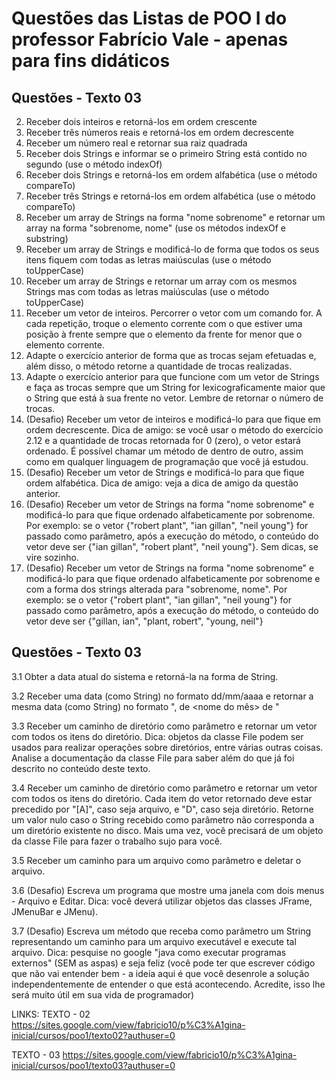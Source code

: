 <h1>Questões das Listas de POO I do professor Fabrício Vale - apenas para fins didáticos</h1>

## Questões - Texto 03
  2. Receber dois inteiros e retorná-los em ordem crescente
  3. Receber três números reais e retorná-los em ordem decrescente
  4. Receber um número real e retornar sua raiz quadrada
  5. Receber dois Strings e informar se o primeiro String está contido no segundo (use o método indexOf)
  6. Receber dois Strings e retorná-los em ordem alfabética (use o método compareTo)
  7. Receber três Strings e retorná-los em ordem alfabética (use o método compareTo)
  8. Receber um array de Strings na forma "nome sobrenome" e retornar um array na forma "sobrenome, nome" (use os métodos indexOf e substring)
  9. Receber um array de Strings e modificá-lo de forma que todos os seus itens fiquem com todas as letras maiúsculas (use o método toUpperCase)
  10. Receber um array de Strings e retornar um array com os mesmos Strings mas com todas as letras maiúsculas (use o método toUpperCase)
  11. Receber um vetor de inteiros. Percorrer o vetor com um comando for. A cada repetição, troque o elemento corrente com o que estiver uma posição à frente sempre que o elemento da frente for menor que o elemento corrente. 
  12. Adapte o exercício anterior de forma que as trocas sejam efetuadas e, além disso, o método retorne a quantidade de trocas realizadas. 
  13. Adapte o exercício anterior para que funcione com um vetor de Strings e faça as trocas sempre que um String for lexicograficamente maior que o String que está à sua frente no vetor. Lembre de retornar o número de trocas.
  14. (Desafio) Receber um vetor de inteiros e modificá-lo para que fique em ordem decrescente. Dica de amigo: se você usar o método do exercício 2.12 e a quantidade de trocas retornada for 0 (zero), o vetor estará ordenado. É possível chamar um método de dentro de outro, assim como em qualquer linguagem de programação que você já estudou.
  15. (Desafio) Receber um vetor de Strings e modificá-lo para que fique ordem alfabética. Dica de amigo: veja a dica de amigo da questão anterior.
  16. (Desafio) Receber um vetor de Strings na forma "nome sobrenome" e modificá-lo para que fique ordenado alfabeticamente por sobrenome. Por exemplo: se o vetor {"robert plant", "ian gillan", "neil young"} for passado como parâmetro, após a execução do método, o conteúdo do vetor deve ser {"ian gillan", "robert plant",  "neil young"}. Sem dicas, se vire sozinho.
  17. (Desafio) Receber um vetor de Strings na forma "nome sobrenome" e modificá-lo para que fique ordenado alfabeticamente por sobrenome e com a forma dos strings alterada para "sobrenome, nome".  Por exemplo: se o vetor {"robert plant", "ian gillan", "neil young"} for passado como parâmetro, após a execução do método, o conteúdo do vetor deve ser {"gillan, ian", "plant, robert",  "young, neil"}

## Questões - Texto 03
  3.1 Obter a data atual do sistema e retorná-la na forma de String.

  3.2 Receber uma data (como String) no formato dd/mm/aaaa e retornar a mesma data (como String) no formato "<dia da semana>, <dia> de <nome do mês> de <ano>"

  3.3 Receber um caminho de diretório como parâmetro e retornar um vetor com todos os itens do diretório. Dica: objetos da classe File podem ser usados para realizar     operações sobre diretórios, entre várias outras coisas. Analise a documentação da classe File para saber além do que já foi descrito no conteúdo deste texto.

  3.4 Receber um caminho de diretório como parâmetro e retornar um vetor com todos os itens do diretório. Cada item do vetor retornado deve estar precedido por "[A]",   caso seja arquivo, e "D", caso seja diretório. Retorne um valor nulo caso o String recebido como parâmetro não corresponda a um diretório existente no disco. Mais     uma vez, você precisará de um objeto da classe File para fazer o trabalho sujo para você.

  3.5 Receber um caminho para um arquivo como parâmetro e deletar o arquivo. 

  3.6 (Desafio) Escreva um programa que mostre uma janela com dois menus - Arquivo e Editar. Dica: você deverá utilizar objetos das classes JFrame, JMenuBar e JMenu). 

  3.7 (Desafio) Escreva um método que receba como parâmetro um String representando um caminho para um arquivo executável e execute tal arquivo. Dica: pesquise no       google "java como executar programas externos" (SEM as aspas) e seja feliz (você pode ter que escrever código que não vai entender bem - a ideia aqui é que você       desenrole a solução independentemente de entender o que está acontecendo. Acredite, isso lhe será muito útil em sua vida de programador) 
  
  
  LINKS:
  TEXTO - 02
  https://sites.google.com/view/fabricio10/p%C3%A1gina-inicial/cursos/poo1/texto02?authuser=0
  
  TEXTO - 03
  https://sites.google.com/view/fabricio10/p%C3%A1gina-inicial/cursos/poo1/texto03?authuser=0
